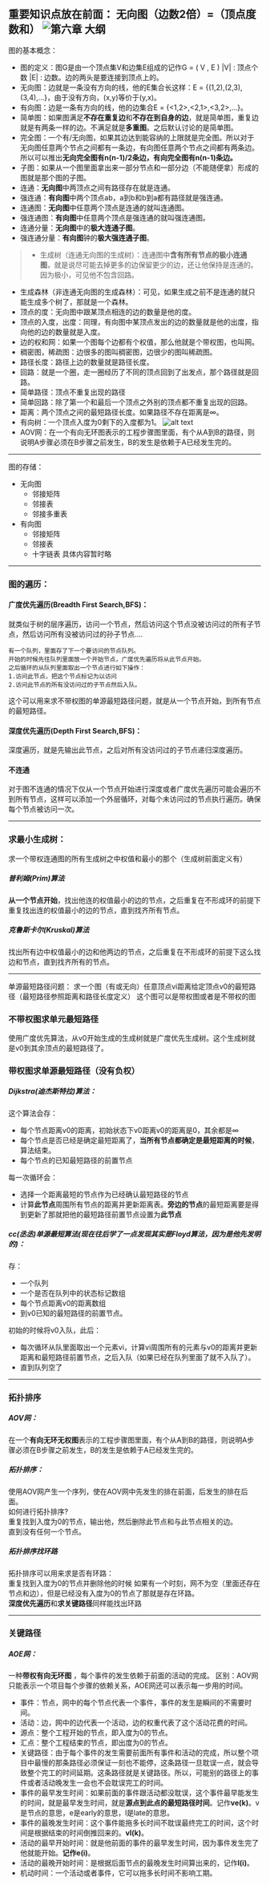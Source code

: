重要知识点放在前面：
无向图（边数2倍）=（顶点度数和）
![第六章 大纲](IMG_20240909_135323_edit_108015357343413.jpg)
---
图的基本概念：
- 图的定义：图G是由一个顶点集V和边集E组成的记作G = ( V , E ) |V| : 顶点个数 |E| : 边数。边的两头是要连接到顶点上的。
- 无向图：边就是一条没有方向的线，他的E集合长这样：E = {(1,2),(2,3),(3,4),...}，由于没有方向，(x,y)等价于(y,x)。
- 有向图：边是一条有方向的线，他的边集合E = {<1,2>,<2,1>,<3,2>,...}。
- 简单图：如果图满足**不存在重复边**和**不存在到自身的边**，就是简单图，重复边就是有两条一样的边。不满足就是**多重图**。之后默认讨论的是简单图。
- 完全图：一个有/无向图，如果其边达到能容纳的上限就是完全图。所以对于无向图任意两个节点之间都有一条边，有向图任意两个节点之间都有两条边。所以可以推出**无向完全图有n(n-1)/2条边，有向完全图有n(n-1)条边。**
- 子图：如果从一个图里面拿出来一部分节点和一部分边（不能随便拿）形成的图就是那个图的子图。
- 连通：**无向图**中两顶点之间有路径存在就是连通。
- 强连通：**有向图**中两个顶点ab，a到b和b到a都有路径就是强连通。
- 连通图：**无向图**中任意两个顶点是连通的就叫连通图。
- 强连通图：**有向图**中任意两个顶点是强连通的就叫强连通图。
- 连通分量：**无向图**中的**极大连通子图**。
- 强连通分量：**有向图**钟的**极大强连通子图**。
> - 生成树（连通无向图的生成树）：连通图中**含有所有节点的极小连通图**，就是说尽可能去掉更多的边保留更少的边，还让他保持是连通的。因为极小，可见他不包含回路。
- 生成森林（非连通无向图的生成森林）：可见，如果生成之前不是连通的就只能生成多个树了，那就是一个森林。
- 顶点的度：无向图中跟某顶点相连的边的数量是他的度。
- 顶点的入度，出度：同理，有向图中某顶点发出的边的数量就是他的出度，指向他的边的数量就是入度。
- 边的权和网：如果一个图每个边都有个权值，那么他就是个带权图，也叫网。
- 稠密图，稀疏图：边很多的图叫稠密图，边很少的图叫稀疏图。
- 路径长度：路径上边的数量就是路径长度。
- 回路：就是一个圈，走一圈经历了不同的顶点回到了出发点，那个路径就是回路。
- 简单路径：顶点不重复出现的路径
- 简单回路：除了第一个和最后一个顶点之外别的顶点都不重复出现的回路。
- 距离：两个顶点之间的最短路径长度。如果路径不存在距离是∞。
- 有向树：一个顶点入度为0剩下的入度都为1。
![alt text](image.png)
- AOV网：在一个有向无环图表示的工程步骤图里面，有个从A到B的路径，则说明A步骤必须在B步骤之前发生，B的发生是依赖于A已经发生完的。
---
图的存储：
- 无向图
  - 邻接矩阵
  - 邻接表
  - 邻接多重表
- 有向图
  - 邻接矩阵
  - 邻接表
  - 十字链表
具体内容暂时略
---
### 图的遍历：
#### 广度优先遍历(Breadth First Search,BFS)：
就类似于树的层序遍历，访问一个节点，然后访问这个节点没被访问过的所有子节点，然后访问所有没被访问过的孙子节点....  
```
有一个队列，里面存了下一个要访问的节点队列。
开始的时候先往队列里面放一个开始节点，广度优先遍历将从此节点开始。
之后循环的从队列里面取出一个节点进行如下操作：
1.访问此节点，把这个节点标记为以访问
2.访问此节点的所有没访问过的子节点然后入队。
```
这个可以用来求不带权图的单源最短路径问题，就是从一个节点开始，到所有节点的最短路径。
  
#### 深度优先遍历(Depth First Search,BFS)：
深度遍历，就是先输出此节点，之后对所有没访问过的子节点递归深度遍历。

#### 不连通
对于图不连通的情况下仅从一个节点开始进行深度或者广度优先遍历可能会遍历不到所有节点，这样可以添加一个外层循环，对每个未访问过的节点执行遍历。确保每个节点被访问一次。

---
### 求最小生成树：
求一个带权连通图的所有生成树之中权值和最小的那个（生成树前面定义有）
##### 普利姆(Prim)算法
**从一个节点开始**，找出他连的权值最小的边的节点，之后重复在不形成环的前提下重复找出连的权值最小的边的节点，直到找齐所有节点。
##### 克鲁斯卡尔(Kruskal)算法
找出所有边中权值最小的边和他两边的节点，之后重复在不形成环的前提下这么找边和节点，直到找齐所有的节点。

---
单源最短路径问题：
求一个图（有或无向）任意顶点vi距离给定顶点v0的最短路径（最短路径参照距离和路径长度定义）
这个图可以是带权图或者是不带权的图
### 不带权图求单元最短路径
使用广度优先算法，从v0开始生成的生成树就是广度优先生成树。这个生成树就是v0到其余顶点的最短路径了。
### 带权图求单源最短路径（没有负权）
##### Dijkstra(迪杰斯特拉)算法：
这个算法会存：
- 每个节点距离v0的距离，初始状态下v0距离v0的距离是0，其余都是∞  
- 每个节点是否已经是确定最短距离了，**当所有节点都确定是最短距离的时候**，算法结束。
- 每个节点的已知最短路径的前置节点

每一次循环会：
- 选择一个距离最短的节点作为已经确认最短路径的节点
- 计算**此节点**周围所有节点的距离并更新距离表。**旁边的节点**的最短距离要是得到更新了那就把他的最短路径前置节点设置为**此节点**
##### cc(丞丞)单源最短算法(现在往后学了一点发现其实是Floyd算法，因为是他先发明的)：
存：
- 一个队列
- 一个是否在队列中的状态标记数组
- 每个节点距离v0的距离数组
- 到v0已知的最短路径的前置节点。

初始的时候将v0入队，此后：
- 每次循环从队里面取出一个元素vi，计算vi周围所有的元素与v0的距离并更新距离和最短路径前置节点，之后入队（如果已经在队列里面了就不入队了）。
- 直到队列空了

---
### 拓扑排序
##### AOV网：
在一个**有向无环无权图**表示的工程步骤图里面，有个从A到B的路径，则说明A步骤必须在B步骤之前发生，B的发生是依赖于A已经发生完的。
##### 拓扑排序：
使用AOV网产生一个序列，使在AOV网中先发生的排在前面，后发生的排在后面。  
如何进行拓扑排序?  
重复找到入度为0的节点，输出他，然后删除此节点和与此节点相关的边。  
直到没有任何一个节点。
##### 拓扑排序找环路  
拓扑排序可以用来求是否有环路：  
重复找到入度为0的节点并删除他的时候
如果有一个时刻，网不为空（里面还存在节点和边），但是已经没有入度为0的节点了那就是存在环路。  
**深度优先遍历**和**求关键路径**同样能找出环路

---
### 关键路径
##### AOE网：
一种**带权有向无环图**  ，每个事件的发生依赖于前面的活动的完成。
区别：AOV网只能表示一个项目每个步骤的依赖关系，AOE网还可以表示每一步用的时间。  
- 事件：节点，网中的每个节点代表一个事件，事件的发生是瞬间的不需要时间。
- 活动：边，网中的边代表一个活动，边的权重代表了这个活动花费的时间。
- 源点：整个工程开始的节点，即入度为0的节点。
- 汇点：整个工程结束的节点，即出度为0的节点。
- 关键路径：由于每个事件的发生需要前面所有事件和活动的完成，所以整个项目中最慢的那条路径必须保证一刻也不能停，这条路径一旦耽误一点，就会导致整个完工的时间延期。这条路径就是关键路径。所以，可能别的路径上的事件或者活动晚发生一会也不会耽误完工的时间。
- 事件的最早发生时间：如果前面的事件跟活动都没耽误，这个事件最早能发生的时间，就是最早发生时间，就是**源点到此点的最短路径时间**。记作**ve(k)**。v是节点的意思，e是early的意思，l是late的意思。
- 事件的最晚发生时间：这个事件能拖多长时间不耽误最终完工的时间，这个时间是根据结束的时间倒推回来的。**vl(k)**。
- 活动的最早开始时间：就是他前面的事件的最早发生时间，因为事件发生完了他就能开始。**记作e(i)**。
- 活动的最晚开始时间：是根据后面节点的最晚发生时间算出来的，记作**l(i)**。
- 机动时间：一个活动或者事件，它可以拖多长时间不影响工期。
